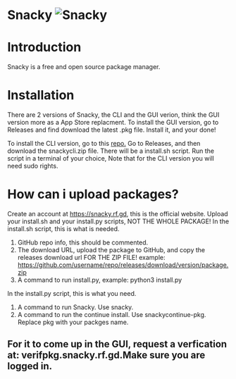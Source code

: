 # Snacky ![Snacky](https://github.com/snacky-pkg/snacky/blob/main/image.jpg?raw=true)

# Introduction 

Snacky is a free and open source package manager.

# Installation

There are 2 versions of Snacky, the CLI and the GUI verion, think the GUI version more as a App Store replacment.
To install the GUI version, go to Releases and find download the latest .pkg file. Install it, and your done!

To install the CLI version, go to this [repo.](https://github.com/snacky-pkg/snackycli/)
Go to Releases, and then download the snackycli.zip file. There will be a install.sh script.
Run the script in a terminal of your choice, Note that for the CLI version you will need sudo rights.

# How can i upload packages?

Create an account at https://snacky.rf.gd, this is the official website.
Upload your install.sh and your install.py scripts, NOT THE WHOLE PACKAGE!
In the install.sh script, this is what is needed.
1. GitHub repo info, this should be commented.
2. The download URL, upload the package to GitHub, and copy the releases download url FOR THE ZIP FILE! example: https://github.com/username/repo/releases/download/version/package.zip
3. A command to run install.py, example: python3 install.py

In the install.py script, this is what you need.
1. A command to run Snacky. Use snacky.
2. A command to run the continue install. Use snackycontinue-pkg. Replace pkg with your packges name.

## For it to come up in the GUI, request a verfication at: verifpkg.snacky.rf.gd.Make sure you are logged in.
